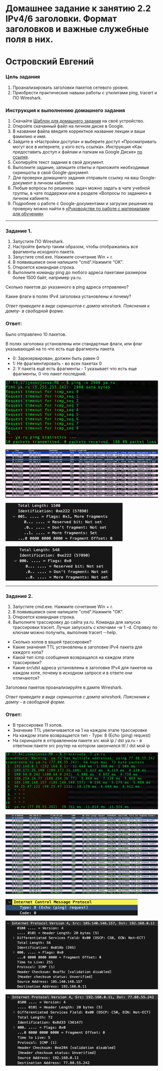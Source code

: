 # Домашнее задание к занятию 2.2 IPv4/6 заголовки. Формат заголовков и важные служебные поля в них.
# Островский Евгений

### Цель задания
1. Проанализировать заголовки пакетов сетевого уровня.
2. Приобрести практические навыки работы с утилитами ping, tracert и ПО Wireshark.

### Инструкция к выполнению домашнего задания

1. Скачайте [Шаблон для домашнего задания](https://u.netology.ru/backend/uploads/lms/content_assets/file/281/%D0%A1%D0%94%D0%95%D0%9B%D0%90%D0%99%D0%A2%D0%95_%D0%9A%D0%9E%D0%9F%D0%98%D0%AE_-_%D0%A8%D0%B0%D0%B1%D0%BB%D0%BE%D0%BD_%D0%B4%D0%BB%D1%8F_%D0%B4%D0%BE%D0%BC%D0%B0%D1%88%D0%BD%D0%B5%D0%B3%D0%BE_%D0%B7%D0%B0%D0%B4%D0%B0%D0%BD%D0%B8%D1%8F_1.1._%D0%9D%D0%B0%D0%B7%D0%B2%D0%B0%D0%BD%D0%B8%D0%B5_%D0%BB%D0%B5%D0%BA%D1%86%D0%B8%D0%B8_-_%D0%A4%D0%B0%D0%BC%D0%B8%D0%BB%D0%B8%D1%8F_%D0%98%D0%BC%D1%8F.docx) на своё устройство.
2. Откройте скачанный файл на личном диске в Google.
3. В названии файла введите корректное название лекции и ваши фамилию и имя.
4. Зайдите в «Настройки доступа» и выберите доступ «Просматривать могут все в интернете, у кого есть ссылка». Инструкция «Как предоставить доступ к файлам и папкам на Google Диске» [по ссылке](https://support.google.com/docs/answer/2494822?hl=ru&co=GENIE.Platform%3DDesktop).
5. Скопируйте текст задания в свой документ.
6. Выполните задание, запишите ответы и приложите необходимые скриншоты в свой Google-документ.
7. Для проверки домашнего задания отправьте ссылку на ваш Google-документ в личном кабинете.
8. Любые вопросы по решению задач можно задать в чате учебной группы, в чате поддержки или в разделе «Вопросы по заданию» в личном кабинете.
9. Подробнее о работе с Google-документами и загрузке решения на проверку можно найти в [«Руководстве по работе с материалами для обучения»](https://l.netology.ru/instruktsiya-po-materialami-dlya-obucheniya)

------

### Задание 1.

1. Запустите ПО Wireshark.
2. Настройте фильтр таким образом, чтобы отображались все фрагменты исходного пакета.
3. Запустите cmd.exe. Нажмите сочетание Win + r.
5. В появившемся окне напишите "cmd".Нажмите "OK".
6. Откроется командная строка.
7. Выполните команду ping до любого адреса пакетами размером более 1500 байт, например ya.ru.


Сколько пакетов до указанного в ping адреса отправлено?

Какие флаги в полях IPv4 заголовка установлены и почему?

*Ответ приведите в виде скриншотов с дампа wireshark. Пояснения к дампу- в свободной форме.*

### Ответ:
Было отправлено 10 пакетов.

В полях заголовка установлены или стандартные флаги, или флаг указывающий на то что есть еще фрагменты пакета.
- 0: Зарезервирован, должен быть равен 0
- 1: Не фрагментировать - во всех пакетах 0
- 2: У пакета ещё есть фрагменты - 1 указывает что есть еще фрагменты, 0 что пакет последний.

![1](https://github.com/joos-ntw/rutsw-homeworks/blob/main/workshop/head1.png)

![2](https://github.com/joos-ntw/rutsw-homeworks/blob/main/workshop/head2.png)

![3](https://github.com/joos-ntw/rutsw-homeworks/blob/main/workshop/head3.png)

![4](https://github.com/joos-ntw/rutsw-homeworks/blob/main/workshop/head4.png)

------

### Задание 2.

1. Запустите cmd.exe. Нажмите сочетание Win + r.
2. В появившемся окне напишите "cmd".Нажмите "OK".
3. Откроется командная строка.
4. Выполните трассировку до сайта ya.ru. Команда для запуска трассировки tracert. Лучше запускать с ключами -w 1 -d.
Справку по ключам можно получить, выполнив tracert --help.

- Сколько хопов в вашей трассировке?
- Какие значения TTL установлены в заголовке IPv4 пакета для каждого хопа?
- Какой тип icmp сообщения возвращался на каждом этапе трассировки?
- Какие src\dst адреса установлены в заголовке IPv4 для пакетов на каждом хопе, почему в исходном запросе и в ответе они отличаются?

Заголовки пакетов проанализируйте в дампе Wireshark. 

*Ответ приведите в виде скриншотов с дампа wireshark. Пояснения к дампу - в свободной форме.*

### Ответ:
- В трассировке 11 хопов.
- Значение TTL увеличивается на 1 на каждом этапе трассировке
- На каждом этапе возвращается тип - Type: 8 (Echo (ping) request)
- На скриншоте в отправленном пакете src мой ip / dst ya.ru - в ответном пакете src роутер на котором закончился ttl / dst мой ip

![5](https://github.com/joos-ntw/rutsw-homeworks/blob/main/workshop/head5.png)

![6](https://github.com/joos-ntw/rutsw-homeworks/blob/main/workshop/head6.png)

![7](https://github.com/joos-ntw/rutsw-homeworks/blob/main/workshop/head7.png)

![8](https://github.com/joos-ntw/rutsw-homeworks/blob/main/workshop/head8.png)

![9](https://github.com/joos-ntw/rutsw-homeworks/blob/main/workshop/head9.png)
